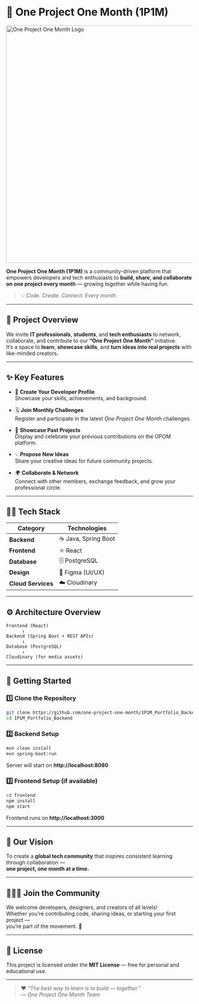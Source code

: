 # 🚀 One Project One Month (1P1M)

<img width="640" height="640" alt="One Project One Month Logo" src="https://github.com/user-attachments/assets/a9be4bc7-add1-4e96-8ef7-6e885e5dbc0f" />

**One Project One Month (1P1M)** is a community-driven platform that empowers developers and tech enthusiasts to **build, share, and collaborate on one project every month** — growing together while having fun.

> 💡 *Code. Create. Connect. Every month.*

---

## 📌 Project Overview

We invite **IT professionals**, **students**, and **tech enthusiasts** to network, collaborate, and contribute to our **“One Project One Month”** initiative.  
It’s a space to **learn**, **showcase skills**, and **turn ideas into real projects** with like-minded creators.

---

## ✨ Key Features

- 👤 **Create Your Developer Profile**  
  Showcase your skills, achievements, and background.

- 🗓️ **Join Monthly Challenges**  
  Register and participate in the latest *One Project One Month* challenges.

- 🧱 **Showcase Past Projects**  
  Display and celebrate your previous contributions on the OPOM platform.

- 💡 **Propose New Ideas**  
  Share your creative ideas for future community projects.

- 🌍 **Collaborate & Network**  
  Connect with other members, exchange feedback, and grow your professional circle.

---

## 🧑‍💻 Tech Stack

| Category | Technologies |
|-----------|---------------|
| **Backend** | ☕ Java, Spring Boot |
| **Frontend** | ⚛️ React |
| **Database** | 🗄️ PostgreSQL |
| **Design** | 🎨 Figma (UI/UX) |
| **Cloud Services** | ☁️ Cloudinary |

---

## ⚙️ Architecture Overview

```
Frontend (React)
      ↓
Backend (Spring Boot + REST APIs)
      ↓
Database (PostgreSQL)
      ↓
Cloudinary (for media assets)
```

---

## 🚀 Getting Started

### 1️⃣ Clone the Repository
```bash
git clone https://github.com/one-project-one-month/1P1M_Portfolio_Backend.git
cd 1P1M_Portfolio_Backend
```

### 2️⃣ Backend Setup
```bash
mvn clean install
mvn spring-boot:run
```
Server will start on **http://localhost:8080**

### 3️⃣ Frontend Setup (if available)
```bash
cd frontend
npm install
npm start
```
Frontend runs on **http://localhost:3000**

---

## 🌱 Our Vision

To create a **global tech community** that inspires consistent learning through collaboration —  
**one project, one month at a time.**

---

## 🧑‍🤝‍🧑 Join the Community

We welcome developers, designers, and creators of all levels!  
Whether you’re contributing code, sharing ideas, or starting your first project —  
you’re part of the movement. 💪

---

## 🏁 License

This project is licensed under the **MIT License** — free for personal and educational use.

---

> ❤️ *“The best way to learn is to build — together.”*  
> — *One Project One Month Team*
